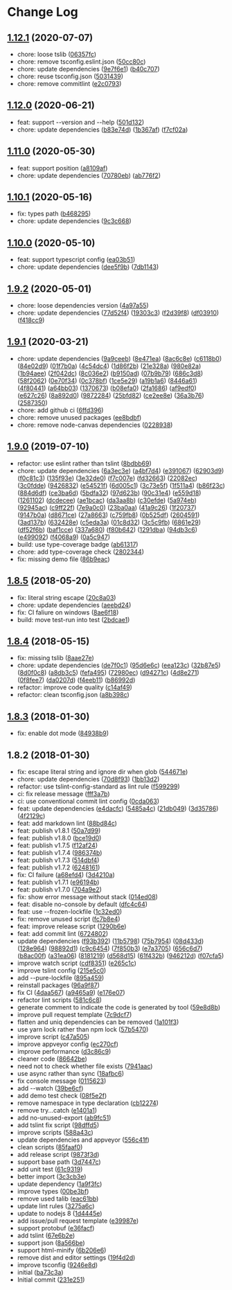 # Change Log

## [1.12.1](https://github.com/plantain-00/file2variable-cli/compare/v1.12.0...v1.12.1) (2020-07-07)
  
* chore: loose tslib ([06357fc](https://github.com/plantain-00/file2variable-cli/commit/06357fcdd5a314ebe4283f546c6b299801003ba1))
* chore: remove tsconfig.eslint.json ([50cc80c](https://github.com/plantain-00/file2variable-cli/commit/50cc80c236bd35052da876ab67211496982daf17))
* chore: update dependencies ([9e7f6e1](https://github.com/plantain-00/file2variable-cli/commit/9e7f6e12583cdae97023567797b1877216f2fd96)) ([b40c707](https://github.com/plantain-00/file2variable-cli/commit/b40c70755804cf9644ce4d7d923a97f739c9fbae))
* chore: reuse tsconfig.json ([5031439](https://github.com/plantain-00/file2variable-cli/commit/5031439c699ccd027aadc37e12bba74fdd9f689e))
* chore: remove commitlint ([e2c0793](https://github.com/plantain-00/file2variable-cli/commit/e2c079360b2ece47fabbadcf8d713e6536fafde9))

## [1.12.0](https://github.com/plantain-00/file2variable-cli/compare/v1.11.0...v1.12.0) (2020-06-21)
  
* feat: support --version and --help ([501d132](https://github.com/plantain-00/file2variable-cli/commit/501d1324923758444754c03d523dcc4f1243c336))
* chore: update dependencies ([b83e74d](https://github.com/plantain-00/file2variable-cli/commit/b83e74deace94e26a0da76bad9e8d03c0c62eaed)) ([1b367af](https://github.com/plantain-00/file2variable-cli/commit/1b367afdc2f2dc46c038632deb5af3fc9071b532)) ([f7cf02a](https://github.com/plantain-00/file2variable-cli/commit/f7cf02ab1f005fe468f94f4c5eacc90114554aa3))

## [1.11.0](https://github.com/plantain-00/file2variable-cli/compare/v1.10.1...v1.11.0) (2020-05-30)
  
* feat: support position ([a8109af](https://github.com/plantain-00/file2variable-cli/commit/a8109af004b3f064826b6824ba141d334b91402a))
* chore: update dependencies ([70780eb](https://github.com/plantain-00/file2variable-cli/commit/70780ebec93eb02c9e5a154cfbd005d9a906805e)) ([ab776f2](https://github.com/plantain-00/file2variable-cli/commit/ab776f2d2943a264868c00c6548e547d94cd41aa))

## [1.10.1](https://github.com/plantain-00/file2variable-cli/compare/v1.10.0...v1.10.1) (2020-05-16)
  
* fix: types path ([b468295](https://github.com/plantain-00/file2variable-cli/commit/b4682954353d6e17480c3adaf12987889eaf4127))
* chore: update dependencies ([9c3c668](https://github.com/plantain-00/file2variable-cli/commit/9c3c668dcaa25bd7d51321a465c0fbcc610e97c1))

## [1.10.0](https://github.com/plantain-00/file2variable-cli/compare/v1.9.2...v1.10.0) (2020-05-10)
  
* feat: support typescript config ([ea03b51](https://github.com/plantain-00/file2variable-cli/commit/ea03b516f4dc73838fc8e2f8b0f5561137f85d9f))
* chore: update dependencies ([dee5f9b](https://github.com/plantain-00/file2variable-cli/commit/dee5f9becde8741c7cc9d5f432c1ec54ca064fbc)) ([7db1143](https://github.com/plantain-00/file2variable-cli/commit/7db1143d5bc8acaceacdd06748de8f537cbb5552))

## [1.9.2](https://github.com/plantain-00/file2variable-cli/compare/v1.9.1...v1.9.2) (2020-05-01)
  
* chore: loose dependencies version ([4a97a55](https://github.com/plantain-00/file2variable-cli/commit/4a97a55820cc3b0c76f74d2d47f91949819201ec))
* chore: update dependencies ([77d52f4](https://github.com/plantain-00/file2variable-cli/commit/77d52f40757bac50a5d4655725b3e80a09b78386)) ([19303c3](https://github.com/plantain-00/file2variable-cli/commit/19303c3732d350672142592eca79e1d4f87b1c4e)) ([f2d39f8](https://github.com/plantain-00/file2variable-cli/commit/f2d39f806a5b989defcf7a1336fd90cf19a88e1a)) ([df03910](https://github.com/plantain-00/file2variable-cli/commit/df03910263ad839074348d8911f859c3eb1c5cf4)) ([f418cc9](https://github.com/plantain-00/file2variable-cli/commit/f418cc91aef0a4c2edb31eb9694cb59fc2d059bb))

## [1.9.1](https://github.com/plantain-00/file2variable-cli/compare/v1.9.0...v1.9.1) (2020-03-21)
  
* chore: update dependencies ([9a9ceeb](https://github.com/plantain-00/file2variable-cli/commit/9a9ceeb86f6b0eefa750adb1615433687ebdce25)) ([8e471ea](https://github.com/plantain-00/file2variable-cli/commit/8e471ea72aba2eedf355fb23c68c708c873f4943)) ([8ac6c8e](https://github.com/plantain-00/file2variable-cli/commit/8ac6c8ec494673f6f6379c6d552ae9a848d0c64d)) ([c6118b0](https://github.com/plantain-00/file2variable-cli/commit/c6118b00234938d370df34dd65a87a6b24f0034d)) ([84e02d9](https://github.com/plantain-00/file2variable-cli/commit/84e02d944a2b4b3646c636e724d592348347172d)) ([01f7b0a](https://github.com/plantain-00/file2variable-cli/commit/01f7b0a797c93aea07659577fa8eb94edcc8dd9e)) ([4c54dc4](https://github.com/plantain-00/file2variable-cli/commit/4c54dc4b78881ef11069803a38fe31706d161fa3)) ([1d86f2b](https://github.com/plantain-00/file2variable-cli/commit/1d86f2bd1c7102e68376bb03bb3c252a5dabf82d)) ([21e328a](https://github.com/plantain-00/file2variable-cli/commit/21e328a8d6681c707e60ef2bd62da7a20bb9f7fc)) ([980e82a](https://github.com/plantain-00/file2variable-cli/commit/980e82a29a565d11dcd9243e2ca9cda53d0bdccb)) ([1b94aee](https://github.com/plantain-00/file2variable-cli/commit/1b94aeeb1be9256a715edc9c89b9ca5701c93cfa)) ([2f042dc](https://github.com/plantain-00/file2variable-cli/commit/2f042dc924effeb2669f9e47a8ff3f0577d126b5)) ([8c036e2](https://github.com/plantain-00/file2variable-cli/commit/8c036e2844783f8df04357969b11ef2e3d91da64)) ([b9150ad](https://github.com/plantain-00/file2variable-cli/commit/b9150adc6a3b9194b8d4c5226366be5af768836f)) ([07b9b79](https://github.com/plantain-00/file2variable-cli/commit/07b9b79695da543b61390415e4b6e18f7a505829)) ([686c3d8](https://github.com/plantain-00/file2variable-cli/commit/686c3d88afa80b923ae80a1cc5fa0167ded58eeb)) ([58f2062](https://github.com/plantain-00/file2variable-cli/commit/58f206217e3d9b6035485df650be6f940a4eb298)) ([0e70f34](https://github.com/plantain-00/file2variable-cli/commit/0e70f346772db4536310b752dfe9b105eb8ee713)) ([0c378bf](https://github.com/plantain-00/file2variable-cli/commit/0c378bf8400662e5074c9a0ea451521540a515ae)) ([1ce5e29](https://github.com/plantain-00/file2variable-cli/commit/1ce5e29fc788eed377e035f46b01d2d1995356d4)) ([a19b1a6](https://github.com/plantain-00/file2variable-cli/commit/a19b1a68565b0329e058922a1b9303995d9a3662)) ([8446a61](https://github.com/plantain-00/file2variable-cli/commit/8446a61b5160c0103aad88ca67b2f48131372d0d)) ([4f80441](https://github.com/plantain-00/file2variable-cli/commit/4f80441094bacc21ef6cf103eaf3ca288838c996)) ([a64bb03](https://github.com/plantain-00/file2variable-cli/commit/a64bb03fa0d7b2acc1d11cd06d8967732834aadd)) ([1370673](https://github.com/plantain-00/file2variable-cli/commit/137067339105c2896d788f428560b4c7e666076f)) ([b08efa0](https://github.com/plantain-00/file2variable-cli/commit/b08efa0fda3b2ae5735159e2ca6fb0ef5e54ce97)) ([2fa1686](https://github.com/plantain-00/file2variable-cli/commit/2fa1686ca73d630b7c67bc281e3ec68a62e7a598)) ([af9edf0](https://github.com/plantain-00/file2variable-cli/commit/af9edf0e18727e3cd6fb8470d946ea14e6b69baa)) ([e627c26](https://github.com/plantain-00/file2variable-cli/commit/e627c2646c755c29e8092bcf116af3b26a95169f)) ([8a892d0](https://github.com/plantain-00/file2variable-cli/commit/8a892d0f7566a471458700d362b613b2d33b4bde)) ([9872284](https://github.com/plantain-00/file2variable-cli/commit/9872284e1171039b41875feb997ff397a37b63d6)) ([25bfd82](https://github.com/plantain-00/file2variable-cli/commit/25bfd8244a8003e0ddf5d65a957bbf2a9454b002)) ([ce2ee8e](https://github.com/plantain-00/file2variable-cli/commit/ce2ee8e96834cbd11299d30ec9e04cfd242fe706)) ([36a3b76](https://github.com/plantain-00/file2variable-cli/commit/36a3b76d44330ee1bf5b7ebb8e4e0b83d972f73c)) ([2587350](https://github.com/plantain-00/file2variable-cli/commit/2587350b2b39aae3c19db8abf2ba112b5767e52a))
* chore: add github ci ([6ffd396](https://github.com/plantain-00/file2variable-cli/commit/6ffd396f0f386d7189c5fa2a413289ce7e311742))
* chore: remove unused packages ([ee8bdbf](https://github.com/plantain-00/file2variable-cli/commit/ee8bdbf76d795ec2cda00f3dfc98d9dea5f4bf0a))
* chore: remove node-canvas dependencies ([0228938](https://github.com/plantain-00/file2variable-cli/commit/02289380985a6fe24a7969b1701cf8bb4bd1438b))

## [1.9.0](https://github.com/plantain-00/file2variable-cli/compare/v1.8.5...v1.9.0) (2019-07-10)
  
* refactor: use eslint rather than tslint ([8bdbb69](https://github.com/plantain-00/file2variable-cli/commit/8bdbb69a5671a2db348efe9ac7ef03d99456e9c0))
* chore: update dependencies ([6a3ec3e](https://github.com/plantain-00/file2variable-cli/commit/6a3ec3ef4bc4c801d845d1a6e3688c9708f48434)) ([a4bf7d4](https://github.com/plantain-00/file2variable-cli/commit/a4bf7d4f974b76ae674f5990aac85eaa23f38458)) ([e391067](https://github.com/plantain-00/file2variable-cli/commit/e391067752e4b0c0a73d7f07ea2980b475a15317)) ([62903d9](https://github.com/plantain-00/file2variable-cli/commit/62903d9a4253003c79aa2fbafc279f7e07d47fd8)) ([f0c81c3](https://github.com/plantain-00/file2variable-cli/commit/f0c81c3d2b3a56f4ca45bcbb21d9759d8b6af22d)) ([135f93e](https://github.com/plantain-00/file2variable-cli/commit/135f93ee41391974814a78f1f2f1370c3ef9065d)) ([3e32de0](https://github.com/plantain-00/file2variable-cli/commit/3e32de0cc4865526b5212ea83488de985dc46534)) ([f7c007e](https://github.com/plantain-00/file2variable-cli/commit/f7c007e778a6eb3b95dd0fc2619f276f0d8d9fd5)) ([fd32663](https://github.com/plantain-00/file2variable-cli/commit/fd326633b6e3fa923f5869f25e76ab2565958752)) ([22082ec](https://github.com/plantain-00/file2variable-cli/commit/22082ec6c654c8e9570acb99e5f7248ad80dec3d)) ([3c0fdde](https://github.com/plantain-00/file2variable-cli/commit/3c0fdde1c0990b7e9b2dd390dfb5773b40538722)) ([9426832](https://github.com/plantain-00/file2variable-cli/commit/942683210230e28ec936f4a5bea030a8a09408ce)) ([e54521f](https://github.com/plantain-00/file2variable-cli/commit/e54521f38e86db8ff3c9c2797128db42384a5880)) ([6d005c1](https://github.com/plantain-00/file2variable-cli/commit/6d005c1dd9a72954f31ac8b16b75865a2cf8dafd)) ([3c73e5f](https://github.com/plantain-00/file2variable-cli/commit/3c73e5f67172b9fcf3450896505655b34089ffc2)) ([1f511a4](https://github.com/plantain-00/file2variable-cli/commit/1f511a47c671fce7f57babb39c52bd08cca00dea)) ([b86f23c](https://github.com/plantain-00/file2variable-cli/commit/b86f23c561aea0dfb19b3905f563f0d79cb1b5a8)) ([884d6df](https://github.com/plantain-00/file2variable-cli/commit/884d6df40d9ee6313c6e23f37ccc9ea3cd239504)) ([ce3ba6d](https://github.com/plantain-00/file2variable-cli/commit/ce3ba6d84717cc399b4c0393ff95efe25435923d)) ([5bdfa32](https://github.com/plantain-00/file2variable-cli/commit/5bdfa3268103d68162226a8897fc9eaf00f20fa4)) ([97d623b](https://github.com/plantain-00/file2variable-cli/commit/97d623bd2172bc67d3ffe63bc57daf0d61b03ac4)) ([90c31e4](https://github.com/plantain-00/file2variable-cli/commit/90c31e4b11994fd23154f75d2777aa20a0c487a5)) ([e559d18](https://github.com/plantain-00/file2variable-cli/commit/e559d1833a760d8f27c523473726deb0812dfc9a)) ([1261102](https://github.com/plantain-00/file2variable-cli/commit/126110206552b650520dced45cc4058e0878d7a0)) ([dcdecee](https://github.com/plantain-00/file2variable-cli/commit/dcdecee51f9d0a0b85d1d03bc00c5e962456e223)) ([ae1bcac](https://github.com/plantain-00/file2variable-cli/commit/ae1bcac411d41f70c86546a0c804b32529c6689d)) ([da3aa8b](https://github.com/plantain-00/file2variable-cli/commit/da3aa8ba387b38a68ac638f04f334a5407d6831c)) ([c30efde](https://github.com/plantain-00/file2variable-cli/commit/c30efde6df8dd9b32798772c604dd9b197fee43e)) ([5a974eb](https://github.com/plantain-00/file2variable-cli/commit/5a974eb892a78e8588a25dac47d6ee046d7e2ca6)) ([92945ac](https://github.com/plantain-00/file2variable-cli/commit/92945ac4e426b1f6a9d473c94864a2806d6b5b90)) ([c9ff22f](https://github.com/plantain-00/file2variable-cli/commit/c9ff22f4fb7a7d3494d1d3b210099234a2c24605)) ([7e9a0c0](https://github.com/plantain-00/file2variable-cli/commit/7e9a0c0b10f2bc8a06271ad004cbc89194ade9b6)) ([23ba0aa](https://github.com/plantain-00/file2variable-cli/commit/23ba0aab722ece55321a2a0d0d1851155d4fe9c4)) ([41a9c26](https://github.com/plantain-00/file2variable-cli/commit/41a9c26fad62e6e21b30e101d9478b4e9ad6f47f)) ([1f20737](https://github.com/plantain-00/file2variable-cli/commit/1f20737ed1d4f4ea847e48416aec43621c2b8e7d)) ([9147b0a](https://github.com/plantain-00/file2variable-cli/commit/9147b0a13b1af29c266fd987ea9090a69301f983)) ([d8671ce](https://github.com/plantain-00/file2variable-cli/commit/d8671ce1858c6a054aa76a892bd43f308b0e4d70)) ([27a8663](https://github.com/plantain-00/file2variable-cli/commit/27a866322e124732e3708d0b451a6b3c881f93df)) ([c759fb8](https://github.com/plantain-00/file2variable-cli/commit/c759fb8caf41acba678120c678165af9c517e199)) ([0b525df](https://github.com/plantain-00/file2variable-cli/commit/0b525df20af845ed0485b3ba2c0ad212cb4e8913)) ([2604591](https://github.com/plantain-00/file2variable-cli/commit/2604591488c9efe28b638115b8a7d427a984184e)) ([3ad137b](https://github.com/plantain-00/file2variable-cli/commit/3ad137b29587f84a1881a59889064705bb503a48)) ([632428e](https://github.com/plantain-00/file2variable-cli/commit/632428e312652f8cb8419a21d26c9cc6395c71dc)) ([c5eda3a](https://github.com/plantain-00/file2variable-cli/commit/c5eda3af6f152b0de69fb56325fe1233349b6b00)) ([01c8d32](https://github.com/plantain-00/file2variable-cli/commit/01c8d32cc253249ac540925a531be7c0f78fae4a)) ([3c5c9fb](https://github.com/plantain-00/file2variable-cli/commit/3c5c9fb2b5c21f7c3cc02bdebf6c7d738d2a6d40)) ([6861e29](https://github.com/plantain-00/file2variable-cli/commit/6861e2920bc0ee77d55da02cf223ca6f807be0c2)) ([df52f6b](https://github.com/plantain-00/file2variable-cli/commit/df52f6b589af16aa1e9596f8082958475d9c3aa2)) ([baf1cce](https://github.com/plantain-00/file2variable-cli/commit/baf1cce8495a4287c7b092cdeecaa1ea6849cf7e)) ([337a680](https://github.com/plantain-00/file2variable-cli/commit/337a68010a9ed8b7eb2df8446c6ac8bb204ee146)) ([f80b642](https://github.com/plantain-00/file2variable-cli/commit/f80b6428c99d1bd8d4729e54f48170ef16273275)) ([1291dba](https://github.com/plantain-00/file2variable-cli/commit/1291dbafb2b065e04e0144108c38e9f05803a98b)) ([94db3c6](https://github.com/plantain-00/file2variable-cli/commit/94db3c6be62d78924c408b55ad7fb9bb8ede19ce)) ([e499092](https://github.com/plantain-00/file2variable-cli/commit/e499092388a3853ed15c30edb0154adec73cd05c)) ([f4068a9](https://github.com/plantain-00/file2variable-cli/commit/f4068a99f5fdeaad1fc9ba0d25437305b33e0fd4)) ([0a5c947](https://github.com/plantain-00/file2variable-cli/commit/0a5c947f13f1f2d7172f9199f28935c282915487))
* build: use type-coverage badge ([ab61317](https://github.com/plantain-00/file2variable-cli/commit/ab61317eec1a5cf05482dd9001e113d18c69d3f9))
* chore: add type-coverage check ([2802344](https://github.com/plantain-00/file2variable-cli/commit/2802344f66b7b882d492472a07b3b55998a01bb4))
* fix: missing demo file ([86b9eac](https://github.com/plantain-00/file2variable-cli/commit/86b9eac14a8f5449148279dc245456106e9023fe))

## [1.8.5](https://github.com/plantain-00/file2variable-cli/compare/v1.8.4...v1.8.5) (2018-05-20)
  
* fix: literal string escape ([20c8a03](https://github.com/plantain-00/file2variable-cli/commit/20c8a0391a44c9461a73867655ab99a1adfa6438))
* chore: update dependencies ([aeebd24](https://github.com/plantain-00/file2variable-cli/commit/aeebd24ee370a416d4e45da295220b613a70425e))
* fix: CI faliure on windows ([8ae6f18](https://github.com/plantain-00/file2variable-cli/commit/8ae6f18534acad205755d6557522f4d5b021e15e))
* build: move test-run into test ([2bdcae1](https://github.com/plantain-00/file2variable-cli/commit/2bdcae16e74616171608e4dbe1377321970885d4))

## [1.8.4](https://github.com/plantain-00/file2variable-cli/compare/v1.8.3...v1.8.4) (2018-05-15)
  
* fix: missing tslib ([8aae27e](https://github.com/plantain-00/file2variable-cli/commit/8aae27e46c3cf75c8f46001aebcb84b75ca50b18))
* chore: update dependencies ([de7f0c1](https://github.com/plantain-00/file2variable-cli/commit/de7f0c1418855a8b0379d8add58c632b2270e8fb)) ([95d6e6c](https://github.com/plantain-00/file2variable-cli/commit/95d6e6ccd72bcc975dbb643a42259cc788274d91)) ([eea123c](https://github.com/plantain-00/file2variable-cli/commit/eea123c83e9f4d2fb7f2b7f7c5b7c344bf3314af)) ([32b87e5](https://github.com/plantain-00/file2variable-cli/commit/32b87e5957d96a400e57f7423125267d985ca3ac)) ([8d0f0c8](https://github.com/plantain-00/file2variable-cli/commit/8d0f0c87079cd315b1dc384f8d25eae466099b8a)) ([a8db3c5](https://github.com/plantain-00/file2variable-cli/commit/a8db3c5ba88dfad1e4facf59ad173b9dc71519d5)) ([fefa495](https://github.com/plantain-00/file2variable-cli/commit/fefa4958664d1bbe0c6ad7b67bed89dd585072a6)) ([72980ec](https://github.com/plantain-00/file2variable-cli/commit/72980ece728fbf53f429b8f2d7dfa5971eb7ce0f)) ([d94271c](https://github.com/plantain-00/file2variable-cli/commit/d94271cc966117e609ffa5b3617c90c7e5e2cddd)) ([4d8e271](https://github.com/plantain-00/file2variable-cli/commit/4d8e27103beba9c4012773f2181cf6c3cfdcaa09)) ([0f8fee7](https://github.com/plantain-00/file2variable-cli/commit/0f8fee721b7e462762025fa0ca2992aa8071f22f)) ([da0207d](https://github.com/plantain-00/file2variable-cli/commit/da0207de121d099e3a8f0ab6d2932d97e5272290)) ([f4eeb11](https://github.com/plantain-00/file2variable-cli/commit/f4eeb1165712b018412e741a76ada5dbfef895f4)) ([b86992d](https://github.com/plantain-00/file2variable-cli/commit/b86992d7c51a8a862a16d913826d90ea47697d73))
* refactor: improve code quality ([c14af49](https://github.com/plantain-00/file2variable-cli/commit/c14af49959effdcd3680fed7d8a59e7c3d0ce6b5))
* refactor: clean tsconfig.json ([a8b398c](https://github.com/plantain-00/file2variable-cli/commit/a8b398ce45922c101e4dd0753b459d9018a55c5e))

## [1.8.3](https://github.com/plantain-00/file2variable-cli/compare/v1.8.2...v1.8.3) (2018-01-30)
  
* fix: enable dot mode ([84938b9](https://github.com/plantain-00/file2variable-cli/commit/84938b90aaf8aea868ffcd236bcadf87b2ecd3ac))

## 1.8.2 (2018-01-30)
  
* fix: escape literal string and ignore dir when glob ([544671e](https://github.com/plantain-00/file2variable-cli/commit/544671ef7e4d1948810f38b4052cdfc7cc2871d8))
* chore: update dependencies ([70d8f93](https://github.com/plantain-00/file2variable-cli/commit/70d8f938d31f9f1cb7284a24864de764d872287a)) ([1bb13d2](https://github.com/plantain-00/file2variable-cli/commit/1bb13d29154cbff557c809b633dcb5fc867edcae))
* refactor: use tslint-config-standard as lint rule ([f599299](https://github.com/plantain-00/file2variable-cli/commit/f599299031313b0bff009c3af4eb09c0cd304036))
* ci: fix release message ([fff3a7b](https://github.com/plantain-00/file2variable-cli/commit/fff3a7bc4afdacfa5c92c860d96931e7ae72663e))
* ci: use conventional commit lint config ([0cda063](https://github.com/plantain-00/file2variable-cli/commit/0cda06345f5bd61a3d26e0cd4d4b6aefcd953d81))
* feat: update dependencies ([e4dacfc](https://github.com/plantain-00/file2variable-cli/commit/e4dacfc6f8c1a165d78b4e3c8e5859347ce179b5)) ([5485a4c](https://github.com/plantain-00/file2variable-cli/commit/5485a4c7e6422c8abb83e9018f261b0718f4601c)) ([21db049](https://github.com/plantain-00/file2variable-cli/commit/21db0496e05123610931af10c86ce92c30e57eb7)) ([3d35786](https://github.com/plantain-00/file2variable-cli/commit/3d35786c2b162e0d82f49a1592e6ca6676338880)) ([4f2129c](https://github.com/plantain-00/file2variable-cli/commit/4f2129c7eea4db59e870988b70b0c074daee6cbf))
* feat: add markdown lint ([88bd84c](https://github.com/plantain-00/file2variable-cli/commit/88bd84c1bf39f4f7ad6478793730de12117f4870))
* feat: publish v1.8.1 ([50a7d99](https://github.com/plantain-00/file2variable-cli/commit/50a7d9903ca56cec8e1563825612816504fde732))
* feat: publish v1.8.0 ([bce19d0](https://github.com/plantain-00/file2variable-cli/commit/bce19d07742e5b89f578479dbf3f2eb3bf53ff17))
* feat: publish v1.7.5 ([f12af24](https://github.com/plantain-00/file2variable-cli/commit/f12af2487b3ff622eb3bfb1203909803f7f58c75))
* feat: publish v1.7.4 ([986374b](https://github.com/plantain-00/file2variable-cli/commit/986374bcdc7d4a2cbe8df672b89987fd8eb31924))
* feat: publish v1.7.3 ([514dbf4](https://github.com/plantain-00/file2variable-cli/commit/514dbf4ad2d6d655c28d0865696b95637783fc5d))
* feat: publish v1.7.2 ([6248161](https://github.com/plantain-00/file2variable-cli/commit/62481614cb68430a576e5d671c8f95f2380c2b53))
* fix: CI failure ([a68efd4](https://github.com/plantain-00/file2variable-cli/commit/a68efd46a5c8b7ee2aa8a281bea063f00bf8174a)) ([3d4210a](https://github.com/plantain-00/file2variable-cli/commit/3d4210a2c06180d564bce9be004cf47966325256))
* feat: publish v1.7.1 ([e96194b](https://github.com/plantain-00/file2variable-cli/commit/e96194b1a52b5b2d7e4f5fed163b18df6e3c2b2d))
* feat: publish v1.7.0 ([704a9e2](https://github.com/plantain-00/file2variable-cli/commit/704a9e2ac763227baf9484d0155c938c7b589081))
* fix: show error message without stack ([014ed08](https://github.com/plantain-00/file2variable-cli/commit/014ed084b87a3a04f85b2f324f23a44cebc573a6))
* feat: disable no-console by default ([dfc4c64](https://github.com/plantain-00/file2variable-cli/commit/dfc4c64d865d53d56c58833ca1b7358b0d5f9837))
* feat: use --frozen-lockfile ([1c32ed0](https://github.com/plantain-00/file2variable-cli/commit/1c32ed0e8a30e83b53b5f7dede8f703c90027331))
* fix: remove unused script ([fc7b8e4](https://github.com/plantain-00/file2variable-cli/commit/fc7b8e4fdc248f66ca704ce7a336ac6b58e91e15))
* feat: improve release script ([1290b6e](https://github.com/plantain-00/file2variable-cli/commit/1290b6e94e8526e406f29e938086f623d1f1e996))
* feat: add commit lint ([6724802](https://github.com/plantain-00/file2variable-cli/commit/6724802929642c62417c97f34867be2a5097f8a0))
* update dependencies ([f93b392](https://github.com/plantain-00/file2variable-cli/commit/f93b392ea9bfe1f02d5108834b5fa4702603cf95)) ([11b5798](https://github.com/plantain-00/file2variable-cli/commit/11b57980cf9fb536abeba38bff5c5b3f85e904ba)) ([75b7954](https://github.com/plantain-00/file2variable-cli/commit/75b79541bbdf4659f76ee5fd80229cd5e89d47b9)) ([08d433d](https://github.com/plantain-00/file2variable-cli/commit/08d433deb3f192af287918d79130a1cae6e98a5a)) ([128e964](https://github.com/plantain-00/file2variable-cli/commit/128e9645222077681e7a704c9892a843b63704e2)) ([98892d1](https://github.com/plantain-00/file2variable-cli/commit/98892d1f8f8adf397c8d2402b95abd0880f8e023)) ([c9c6454](https://github.com/plantain-00/file2variable-cli/commit/c9c64548b9e967061f214d387df957ca0ac8462d)) ([7f850b3](https://github.com/plantain-00/file2variable-cli/commit/7f850b3145307ada62bf445c3581c1245c68b58a)) ([e7a3705](https://github.com/plantain-00/file2variable-cli/commit/e7a370535e584a0c8a610a3d0ba0e00a736d51ed)) ([656c6d7](https://github.com/plantain-00/file2variable-cli/commit/656c6d701d7eeaaeb8ff1d2857557bb9a5869562)) ([b8ac00f](https://github.com/plantain-00/file2variable-cli/commit/b8ac00f2d06d488b382ab435617aa097b37fde73)) ([a31ea06](https://github.com/plantain-00/file2variable-cli/commit/a31ea06889056fe7e612a51bc50ce973159da9d3)) ([8181219](https://github.com/plantain-00/file2variable-cli/commit/818121934a940239e9541327ef487408aa522c71)) ([d568d15](https://github.com/plantain-00/file2variable-cli/commit/d568d1590971a401e32fbf0c9cda12fb2bc62474)) ([61f432b](https://github.com/plantain-00/file2variable-cli/commit/61f432b4902852e36a3d58da2fb61f5363d7aed1)) ([946212d](https://github.com/plantain-00/file2variable-cli/commit/946212ddbc64b2a3b2ca01c12589a5246682c578)) ([f07cfa5](https://github.com/plantain-00/file2variable-cli/commit/f07cfa5797978025f44ef45209f03850c943c787))
* improve watch script ([cdf8351](https://github.com/plantain-00/file2variable-cli/commit/cdf835150fd0772d664d3e396cec318e3cdb297e)) ([e265c1c](https://github.com/plantain-00/file2variable-cli/commit/e265c1ccc9c373403a9f710fabd8ddf59188c3f1))
* improve tslint config ([215e5c0](https://github.com/plantain-00/file2variable-cli/commit/215e5c0bab70cb5f62763c453d8aa878dc386dd6))
* add --pure-lockfile ([895a459](https://github.com/plantain-00/file2variable-cli/commit/895a45915b0a92a36f3e6376c3d078307d965e3f))
* reinstall packages ([96a9f87](https://github.com/plantain-00/file2variable-cli/commit/96a9f87b9406741e285c9b8b47d1f47a43843493))
* fix CI ([4daa567](https://github.com/plantain-00/file2variable-cli/commit/4daa5674ca93476bc29595f69e271122ab5bc506)) ([a9465a9](https://github.com/plantain-00/file2variable-cli/commit/a9465a9424e58d3d6b7e495f2d3551ae9d4cac6a)) ([e176e07](https://github.com/plantain-00/file2variable-cli/commit/e176e0708109c274d620065e604354a6afe29554))
* refactor lint scripts ([581c6c8](https://github.com/plantain-00/file2variable-cli/commit/581c6c852912ba952083faf3985b3da5035f6925))
* generate comment to indicate the code is generated by tool ([59e8d8b](https://github.com/plantain-00/file2variable-cli/commit/59e8d8b59cff93c53f0a9b159f9c2b40e3f1f76c))
* improve pull request template ([7c9dcf7](https://github.com/plantain-00/file2variable-cli/commit/7c9dcf7fa4fff28e7821974452718b4dcc434a4b))
* flatten and uniq dependencies can be removed ([1a101f3](https://github.com/plantain-00/file2variable-cli/commit/1a101f3a369ebfc4247bb500297dc9e6453d8690))
* use yarn lock rather than npm lock ([57b5470](https://github.com/plantain-00/file2variable-cli/commit/57b5470df1a3f329fd11943e6607a461369c532c))
* improve script ([c47a505](https://github.com/plantain-00/file2variable-cli/commit/c47a505a6daaa477a9279188e3a80238cdc314a9))
* improve appveyor config ([ec270cf](https://github.com/plantain-00/file2variable-cli/commit/ec270cf6c215269ee5042bfed41f0c5750a767cd))
* improve performance ([d3c86c9](https://github.com/plantain-00/file2variable-cli/commit/d3c86c9d701aa9c3e587641394ebee7e7c83897c))
* cleaner code ([86642be](https://github.com/plantain-00/file2variable-cli/commit/86642beda10d813d1369df2206a031100cfaac02))
* need not to check whether file exists ([7941aac](https://github.com/plantain-00/file2variable-cli/commit/7941aac13ede7ac7bc09830508a34d9c19e02d6d))
* use async rather than sync ([18afbc6](https://github.com/plantain-00/file2variable-cli/commit/18afbc6fe4fb33cf17f1f13d0a8f5ce7db35b3d0))
* fix console message ([0115623](https://github.com/plantain-00/file2variable-cli/commit/011562369b4847fe1428566f7ba7eb25fb6f4d10))
* add --watch ([39be6cf](https://github.com/plantain-00/file2variable-cli/commit/39be6cfa0181ad286bac99aff11d46480927ce60))
* add demo test check ([08f5e2f](https://github.com/plantain-00/file2variable-cli/commit/08f5e2f348471af9fbeac5f096da58a0fc75776c))
* remove namespace in type declaration ([cb12274](https://github.com/plantain-00/file2variable-cli/commit/cb1227423cabd93c25f0cfd02a32929fb3f562b0))
* remove try...catch ([e1401a1](https://github.com/plantain-00/file2variable-cli/commit/e1401a1e4bb89205c4df322b18cf47af004f97ae))
* add no-unused-export ([ab9fc51](https://github.com/plantain-00/file2variable-cli/commit/ab9fc51cddc23b684c1666d24747429ac738466e))
* add tslint fix script ([98dffd5](https://github.com/plantain-00/file2variable-cli/commit/98dffd5d6e2da89d6c988e57bbbd89671f270ea2))
* improve scripts ([588a43c](https://github.com/plantain-00/file2variable-cli/commit/588a43ccdd1365bc98bbd5db7e93ac9452bc4c61))
* update dependencies and appveyor ([556c41f](https://github.com/plantain-00/file2variable-cli/commit/556c41f93cf4af6c4904d85194ab16a308f528d3))
* clean scripts ([85faaf0](https://github.com/plantain-00/file2variable-cli/commit/85faaf05578421dab1d1ae95c5d50058d0078852))
* add release script ([9873f3d](https://github.com/plantain-00/file2variable-cli/commit/9873f3d69963f70f5c8921c0b806daf92ab913c7))
* support base path ([3d7447c](https://github.com/plantain-00/file2variable-cli/commit/3d7447c52f31b9a7cc33459ff340df1044d639ad))
* add unit test ([61c9319](https://github.com/plantain-00/file2variable-cli/commit/61c931922560d7763f3d6d00264c130cc6f0be39))
* better import ([3c3cb3e](https://github.com/plantain-00/file2variable-cli/commit/3c3cb3ee5599ed86386287689c6d244971df1d3a))
* update dependency ([1a9f3fc](https://github.com/plantain-00/file2variable-cli/commit/1a9f3fcc5883d446554f7c361efd6584a5120eac))
* improve types ([00be3bf](https://github.com/plantain-00/file2variable-cli/commit/00be3bf69e6f896de853813ffb9200e8265b7fc8))
* remove used talib ([eac61bb](https://github.com/plantain-00/file2variable-cli/commit/eac61bb16e6c6cd4212060ee01b7260018832154))
* update lint rules ([3275a6c](https://github.com/plantain-00/file2variable-cli/commit/3275a6cf7163a7e8cdc5c9daeb568ff87eb9dff3))
* update to nodejs 8 ([1d4445e](https://github.com/plantain-00/file2variable-cli/commit/1d4445e6a69c823faef4b751bf6aae9099b28e8d))
* add issue/pull request template ([e39987e](https://github.com/plantain-00/file2variable-cli/commit/e39987e2b7883b7f86d3604d6a6e3c433e9b29cb))
* support protobuf ([e36facf](https://github.com/plantain-00/file2variable-cli/commit/e36facf9b6fd086f2772ced6239642bf946e5bb7))
* add tslint ([67e6b2e](https://github.com/plantain-00/file2variable-cli/commit/67e6b2ec9983bddeca9f0d46da6d00b698a9c2aa))
* support json ([8a566be](https://github.com/plantain-00/file2variable-cli/commit/8a566becb802be925fb0541a34a28c3f3dcb0114))
* support html-minify ([6b206e6](https://github.com/plantain-00/file2variable-cli/commit/6b206e6075d8aa6d401d2a7e5bfe34d290978851))
* remove dist and editor settings ([19f4d2d](https://github.com/plantain-00/file2variable-cli/commit/19f4d2d3c45f12f8f918ae471966727454041c1b))
* improve tsconfig ([9246e8d](https://github.com/plantain-00/file2variable-cli/commit/9246e8d97718937dfc209e58b1fe3209cb6533db))
* initial ([ba73c3a](https://github.com/plantain-00/file2variable-cli/commit/ba73c3aca30895e3e5840b55ddae58484f195131))
* Initial commit ([231e251](https://github.com/plantain-00/file2variable-cli/commit/231e25128ed3c9798b005255dd33a4ad79d61b28))
